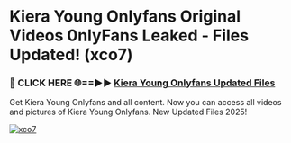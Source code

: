 # Kiera Young Onlyfans Original Videos 0nlyFans Leaked - Files Updated! (xco7)

<h3>🔴 CLICK HERE 🌐==►► <a href="https://tinyurl.com/x26r9saj" rel="nofollow">Kiera Young Onlyfans Updated Files</a></h3>

Get Kiera Young Onlyfans and all content. Now you can access all videos and pictures of Kiera Young Onlyfans. New Updated Files 2025!

[![xco7](https://i.imgur.com/LkgZPqh.gif)](https://tinyurl.com/x26r9saj)
